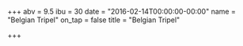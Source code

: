 +++
abv = 9.5
ibu = 30
date = "2016-02-14T00:00:00-00:00"
name = "Belgian Tripel"
on_tap = false
title = "Belgian Tripel"

+++
